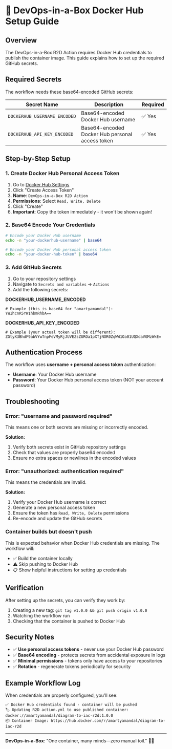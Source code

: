 # 🐳 DevOps-in-a-Box Docker Hub Setup Guide

## Overview

The DevOps-in-a-Box R2D Action requires Docker Hub credentials to publish the container image. This guide explains how to set up the required GitHub secrets.

## Required Secrets

The workflow needs these base64-encoded GitHub secrets:

| Secret Name | Description | Required |
|-------------|-------------|----------|
| `DOCKERHUB_USERNAME_ENCODED` | Base64-encoded Docker Hub username | ✅ Yes |
| `DOCKERHUB_API_KEY_ENCODED` | Base64-encoded Docker Hub personal access token | ✅ Yes |

## Step-by-Step Setup

### 1. Create Docker Hub Personal Access Token

1. Go to [Docker Hub Settings](https://hub.docker.com/settings/security)
2. Click "Create Access Token"
3. **Name**: `DevOps-in-a-Box R2D Action`
4. **Permissions**: Select `Read, Write, Delete`
5. Click "Create"
6. **Important**: Copy the token immediately - it won't be shown again!

### 2. Base64 Encode Your Credentials

```bash
# Encode your Docker Hub username
echo -n "your-dockerhub-username" | base64

# Encode your Docker Hub personal access token
echo -n "your-docker-hub-token" | base64
```

### 3. Add GitHub Secrets

1. Go to your repository settings
2. Navigate to `Secrets and variables` → `Actions`
3. Add the following secrets:

**DOCKERHUB_USERNAME_ENCODED**
```
# Example (this is base64 for "amartyamandal"):
YW1hcnR5YW1hbmRhbA==
```

**DOCKERHUB_API_KEY_ENCODED**
```
# Example (your actual token will be different):
ZGtyX3BhdF9abVYwTnpFeVMyRjJUVEZsZUROa1pXTjNOR0ZqWW1Oa01UQXdaVGMzWkE=
```

## Authentication Process

The workflow uses **username + personal access token** authentication:

- **Username**: Your Docker Hub username
- **Password**: Your Docker Hub personal access token (NOT your account password)

## Troubleshooting

### Error: "username and password required"

This means one or both secrets are missing or incorrectly encoded.

**Solution:**
1. Verify both secrets exist in GitHub repository settings
2. Check that values are properly base64 encoded
3. Ensure no extra spaces or newlines in the encoded values

### Error: "unauthorized: authentication required"

This means the credentials are invalid.

**Solution:**
1. Verify your Docker Hub username is correct
2. Generate a new personal access token
3. Ensure the token has `Read, Write, Delete` permissions
4. Re-encode and update the GitHub secrets

### Container builds but doesn't push

This is expected behavior when Docker Hub credentials are missing. The workflow will:
- ✅ Build the container locally
- ⚠️ Skip pushing to Docker Hub
- 📋 Show helpful instructions for setting up credentials

## Verification

After setting up the secrets, you can verify they work by:

1. Creating a new tag: `git tag v1.0.0 && git push origin v1.0.0`
2. Watching the workflow run
3. Checking that the container is pushed to Docker Hub

## Security Notes

- ✅ **Use personal access tokens** - never use your Docker Hub password
- ✅ **Base64 encoding** - protects secrets from accidental exposure in logs
- ✅ **Minimal permissions** - tokens only have access to your repositories
- ✅ **Rotation** - regenerate tokens periodically for security

## Example Workflow Log

When credentials are properly configured, you'll see:

```
✅ Docker Hub credentials found - container will be pushed
🏷️ Updating R2D action.yml to use published container: docker://amartyamandal/diagram-to-iac-r2d:1.0.0
📦 Container Image: https://hub.docker.com/r/amartyamandal/diagram-to-iac-r2d
```

---

**DevOps-in-a-Box**: "One container, many minds—zero manual toil." 🤖✨

